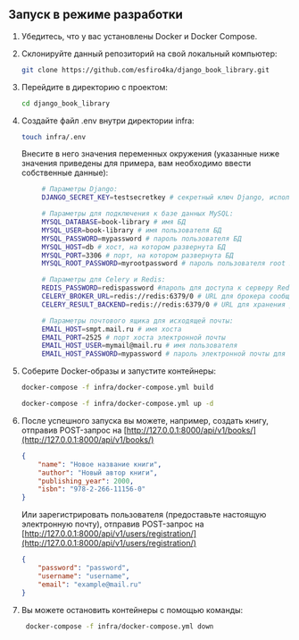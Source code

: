 ## Запуск в режиме разработки

1. Убедитесь, что у вас установлены Docker и Docker Compose.

2. Склонируйте данный репозиторий на свой локальный компьютер:

   ```bash
   git clone https://github.com/esfiro4ka/django_book_library.git
   ```

3. Перейдите в директорию с проектом:

   ```bash
   cd django_book_library
   ```

4. Создайте файл .env внутри директории infra:

   ```bash
   touch infra/.env
   ```
   Внесите в него значения переменных окружения (указанные ниже значения приведены для примера, вам необходимо ввести собственные данные):

   ```bash
        # Параметры Django:
        DJANGO_SECRET_KEY=testsecretkey # секретный ключ Django, используемый для хэширования паролей, создания токенов и других целей безопасности

        # Параметры для подключения к базе данных MySQL:
        MYSQL_DATABASE=book-library # имя БД
        MYSQL_USER=book-library # имя пользователя БД
        MYSQL_PASSWORD=mypassword # пароль пользователя БД
        MYSQL_HOST=db # хост, на котором развернута БД
        MYSQL_PORT=3306 # порт, на котором развернута БД
        MYSQL_ROOT_PASSWORD=myrootpassword # пароль пользователя root БД

        # Параметры для Celery и Redis:
        REDIS_PASSWORD=redispassword #пароль для доступа к серверу Redis
        CELERY_BROKER_URL=redis://redis:6379/0 # URL для брокера сообщений Celery
        CELERY_RESULT_BACKEND=redis://redis:6379/0 # URL для хранения результатов задач Celery

        # Параметры почтового ящика для исходящей почты:
        EMAIL_HOST=smpt.mail.ru # имя хоста
        EMAIL_PORT=2525 # порт хоста электронной почты
        EMAIL_HOST_USER=mymail@mail.ru # имя пользователя
        EMAIL_HOST_PASSWORD=mypassword # пароль электронной почты для внешнего приложения
   ```

5. Соберите Docker-образы и запустите контейнеры:

    ```bash
    docker-compose -f infra/docker-compose.yml build
    ```

    ```bash
    docker-compose -f infra/docker-compose.yml up -d
    ```

6. После успешного запуска вы можете, например, создать книгу, отправив POST-запрос на [http://127.0.0.1:8000/api/v1/books/](http://127.0.0.1:8000/api/v1/books/)

    ```json
    {
        "name": "Новое название книги",
        "author": "Новый автор книги",
        "publishing_year": 2000,
        "isbn": "978-2-266-11156-0"
    }
    ```

    Или зарегистрировать пользователя (предоставьте настоящую электронную почту), отправив POST-запрос на [http://127.0.0.1:8000/api/v1/users/registration/](http://127.0.0.1:8000/api/v1/users/registration/)

    ```json
    {
        "password": "password",
        "username": "username",
        "email": "example@mail.ru"
    }
    ```

7. Вы можете остановить контейнеры с помощью команды:

   ```bash
    docker-compose -f infra/docker-compose.yml down
   ```
